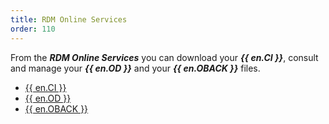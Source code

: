 ```yaml
---
title: RDM Online Services
order: 110
---
```

From the ***RDM Online Services*** you can download your ***{{ en.CI }}***, consult and manage your ***{{ en.OD }}*** and your ***{{ en.OBACK }}*** files.  

* [{{ en.CI }}](/cloud/rdm-online-services/custom-installer/)  
* [{{ en.OD }}](/cloud/rdm-online-services/online-drive/)  
* [{{ en.OBACK }}](/cloud/rdm-online-services/online-backup/) 
